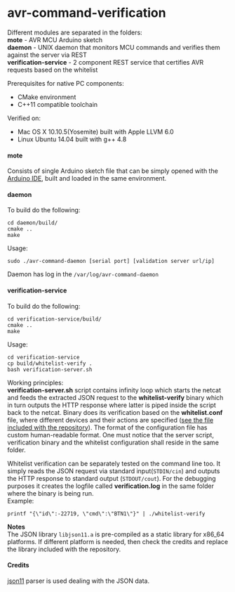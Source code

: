 # avr-command-verification

Different modules are separated in the folders:</BR>
**mote** - AVR MCU Arduino sketch</BR>
**daemon** - UNIX daemon that monitors MCU commands and verifies them against the server via REST</BR>
**verification-service** - 2 component REST service that certifies AVR requests based on the whitelist

Prerequisites for native PC components:
* CMake environment
* C++11 compatible toolchain

Verified on:
* Mac OS X 10.10.5(Yosemite) built with Apple LLVM 6.0
* Linux Ubuntu 14.04 built with g++ 4.8

#### mote
Consists of single Arduino sketch file that can be simply opened with the [Arduino IDE](https://www.arduino.cc/en/Main/Software), built and loaded in the same environment.</BR>

#### daemon
To build do the following:</BR>
```
cd daemon/build/
cmake ..
make
```
Usage:</BR>
```
sudo ./avr-command-daemon [serial port] [validation server url/ip]
```
Daemon has log in the `/var/log/avr-command-daemon`

#### verification-service
To build do the following:</BR>
```
cd verification-service/build/
cmake ..
make
```
Usage:</BR>
```
cd verification-service
cp build/whitelist-verify .
bash verification-server.sh
```
Working principles:</BR>
**verification-server.sh** script contains infinity loop which starts the netcat and feeds the extracted JSON request to the **whitelist-verify** binary which in turn outputs the HTTP response where latter is piped inside the script back to the netcat. Binary does its verification based on the **whitelist.conf** file, where different devices and their actions are specified ([see the file included with the repository](https://github.com/svenKautlenbach/avr-command-verification/blob/master/verification-service/whitelist.conf)). The format of the configuration file has custom human-readable format. One must notice that the server script, verification binary and the whitelist configuration shall reside in the same folder.

Whitelist verification can be separately tested on the command line too. It simply reads the JSON request via standard input(```STDIN/cin```) and outputs the HTTP response to standard output (```STDOUT/cout```). For the debugging purposes it creates the logfile called **verification.log** in the same folder where the binary is being run.</BR>
Example:</BR>
```
printf "{\"id\":-22719, \"cmd\":\"BTN1\"}" | ./whitelist-verify 
```

**Notes**</BR>
The JSON library ```libjson11.a``` is pre-compiled as a static library for x86_64 platforms. If different platform is needed, then check the credits and replace the library included with the repository.

#### Credits
[json11](https://github.com/dropbox/json11) parser is used dealing with the JSON data.
